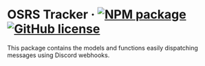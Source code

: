 # OSRS Tracker &middot; [![NPM package](https://img.shields.io/npm/v/@osrs-tracker/aws-alerting.svg)](https://www.npmjs.com/package/@osrs-tracker/aws-alerting) [![GitHub license](https://img.shields.io/github/license/osrs-tracker/osrs-tracker-aws.svg)](https://github.com/osrs-tracker/osrs-tracker-aws/blob/master/LICENSE)

This package contains the models and functions easily dispatching messages using Discord webhooks.
